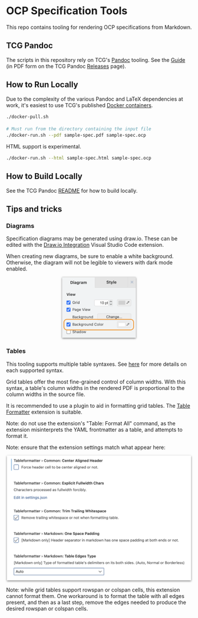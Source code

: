 # OCP Specification Tools

This repo contains tooling for rendering OCP specifications from Markdown.

## TCG Pandoc

The scripts in this repository rely on TCG's [Pandoc](https://github.com/TrustedComputingGroup/pandoc) tooling. See the [Guide](https://github.com/TrustedComputingGroup/pandoc/blob/main/guide.tcg) (in PDF form on the TCG Pandoc [Releases](https://github.com/TrustedComputingGroup/pandoc/releases) page).

## How to Run Locally

Due to the complexity of the various Pandoc and LaTeX dependencies at work,
it's easiest to use TCG's published [Docker containers](https://github.com/trustedcomputinggroup/pandoc/pkgs/container/pandoc).

```sh
./docker-pull.sh

# Must run from the directory containing the input file
./docker-run.sh --pdf sample-spec.pdf sample-spec.ocp
```

HTML support is experimental.

```sh
./docker-run.sh --html sample-spec.html sample-spec.ocp
```

## How to Build Locally

See the TCG Pandoc [README](https://github.com/TrustedComputingGroup/pandoc/blob/main/README.md#how-to-build-locally) for how to build locally.

## Tips and tricks

### Diagrams

Specification diagrams may be generated using draw.io. These can be edited with the [Draw.io Integration](https://marketplace.visualstudio.com/items?itemName=hediet.vscode-drawio) Visual Studio Code extension.

When creating new diagrams, be sure to enable a white background. Otherwise, the diagram will not be legible to viewers with dark mode enabled.

<p align="center">
  <img src="./images/drawio_background.png" alt="draw.io background color" width="200px" style="box-shadow: 0px 2px 5px gray;" />
</p>

### Tables

This tooling supports multiple table syntaxes. See [here](https://pandoc.org/demo/example33/8.9-tables.html) for more details on each supported syntax.

Grid tables offer the most fine-grained control of column widths. With this syntax, a table's column widths in the rendered PDF is proportional to the column widths in the source file.

It is recommended to use a plugin to aid in formatting grid tables. The [Table Formatter](https://marketplace.visualstudio.com/items?itemName=shuworks.vscode-table-formatter) extension is suitable.

Note: do not use the extension's "Table: Format All" command, as the extension misinterprets the YAML frontmatter as a table, and attempts to format it.

Note: ensure that the extension settings match what appear here:

<p align="center">
  <img src="./images/table_formatter_settings.png" alt="Table formatter settings" width="500px" style="box-shadow: 0px 2px 5px gray;" />
</p>

Note: while grid tables support rowspan or colspan cells, this extension cannot format them. One workaround is to format the table with all edges present, and then as a last step, remove the edges needed to produce the desired rowspan or colspan cells.
